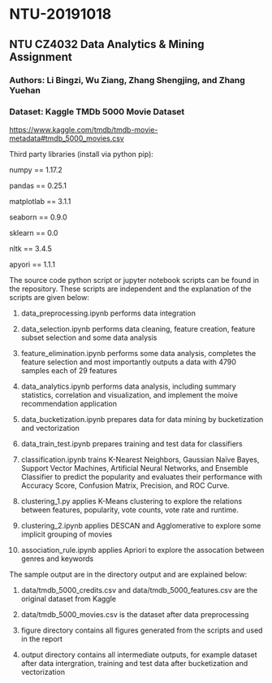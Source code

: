 # NTU-20191018
## NTU CZ4032 Data Analytics & Mining Assignment
### Authors: Li Bingzi, Wu Ziang, Zhang Shengjing, and Zhang Yuehan

### Dataset: Kaggle TMDb 5000 Movie Dataset
https://www.kaggle.com/tmdb/tmdb-movie-metadata#tmdb_5000_movies.csv  

Third party libraries (install via python pip):

numpy == 1.17.2

pandas == 0.25.1

matplotlab == 3.1.1

seaborn == 0.9.0

sklearn == 0.0

nltk == 3.4.5

apyori == 1.1.1

The source code python script or jupyter notebook scripts can be found in the repository. These scripts are independent and the explanation of the scripts are given below:

1. data_preprocessing.ipynb performs data integration

2. data_selection.ipynb performs data cleaning, feature creation, feature subset selection and some data analysis

3. feature_elimination.ipynb performs some data analysis, completes the feature selection and most importantly outputs a data with 4790 samples each of 29 features

4. data_analytics.ipynb performs data analysis, including summary statistics, correlation and visualization, and implement the moive recommendation application

5. data_bucketization.ipynb prepares data for data mining by bucketization and vectorization

6. data_train_test.ipynb prepares training and test data for classifiers

7. classification.ipynb trains K-Nearest Neighbors, Gaussian Naïve Bayes, Support Vector Machines, Artificial Neural Networks, and Ensemble Classifier to predict the popularity and evaluates their performance with Accuracy Score, Confusion Matrix, Precision, and ROC Curve.

8. clustering_1.py applies K-Means clustering to explore the relations between features, popularity, vote counts, vote rate and runtime.

9. clustering_2.ipynb applies DESCAN and Agglomerative to explore some implicit grouping of movies

10. association_rule.ipynb applies Apriori to explore the assocation between genres and keywords

The sample output are in the directory output and are explained below:

1. data/tmdb_5000_credits.csv and data/tmdb_5000_features.csv are the original dataset from Kaggle

2. data/tmdb_5000_movies.csv is the dataset after data preprocessing

3. figure directory contains all figures generated from the scripts and used in the report

4. output directory contains all intermediate outputs, for example dataset after data intergration, training and test data after bucketization and vectorization


